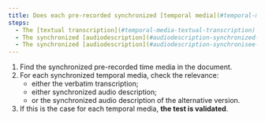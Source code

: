 ```yaml
---
title: Does each pre-recorded synchronized [temporal media](#temporal-media-type-sound-video-and-synchronize) satisfy one of these conditions (except in special cases)?
steps:
  - The [textual transcription](#temporal-media-textual-transcription) is relevant.
  - The synchronized [audiodescription](#audiodescription-synchronized-media-temporal) is relevant.
  - The synchronized [audiodescription](#audiodescription-synchronisee-media-temporal) of the alternative version is relevant.
---
```


1. Find the synchronized pre-recorded time media in the document.
2. For each synchronized temporal media, check the relevance:
   - either the verbatim transcription;
   - either synchronized audio description;
   - or the synchronized audio description of the alternative version.
3. If this is the case for each temporal media, **the test is validated**.
